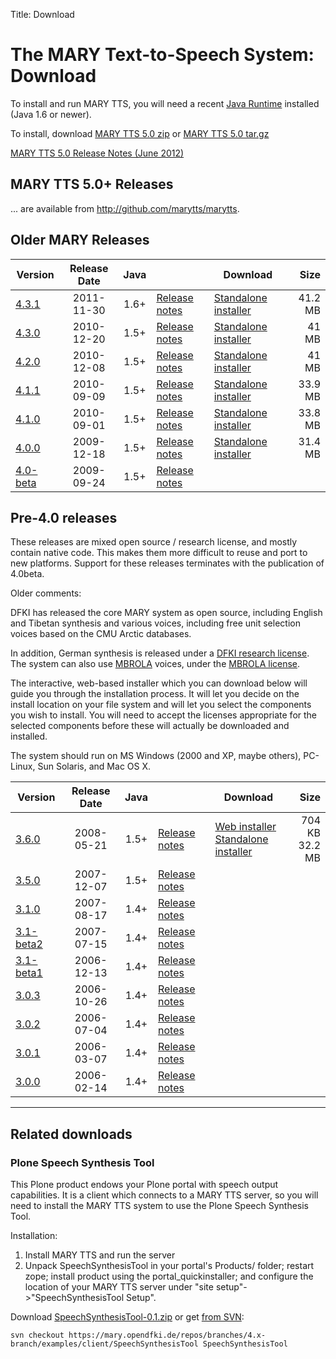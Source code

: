 Title: Download

# The MARY Text-to-Speech System: Download

To install and run MARY TTS, you will need a recent [Java Runtime](http://www.java.com/getjava) installed (Java 1.6 or newer).

To install, download [MARY TTS 5.0 zip](https://github.com/downloads/marytts/marytts/marytts-5.0.zip) or [MARY TTS 5.0 tar.gz](https://github.com/downloads/marytts/marytts/marytts-5.0.tar.gz)

[MARY TTS 5.0 Release Notes (June 2012)](https://github.com/marytts/marytts/wiki/MARY-TTS-5.0)

## MARY TTS 5.0+ Releases

... are available from http://github.com/marytts/marytts.

## Older MARY Releases

| Version | Release Date | Java | | Download | Size |
|---|:---:|:---:|---|---|---:|
| [4.3.1](https://github.com/marytts/marytts/releases/tag/v4.3.1) | 2011-11-30 | 1.6+ | [Release notes](releasenotes-4.3.1.html) | [Standalone installer](http://mary.dfki.de/download/4.3.1/openmary-standalone-install-4.3.1.jar) | 41.2 MB |
| [4.3.0](https://github.com/marytts/marytts/releases/tag/v4.3.0) | 2010-12-20 | 1.5+ | [Release notes](releasenotes-4.3.0.html) | [Standalone installer](http://mary.dfki.de/download/4.3.0/openmary-standalone-install-4.3.0.jar) | 41 MB   |
| [4.2.0](https://github.com/marytts/marytts/releases/tag/v4.2.0) | 2010-12-08 | 1.5+ | [Release notes](releasenotes-4.2.0.html) | [Standalone installer](http://mary.dfki.de/download/4.2.0/openmary-standalone-install-4.2.0.jar) | 41 MB   |
| [4.1.1](https://github.com/marytts/marytts/releases/tag/v4.1.1) | 2010-09-09 | 1.5+ | [Release notes](releasenotes-4.1.1.html) | [Standalone installer](http://mary.dfki.de/download/4.1.1/openmary-standalone-install-4.1.1.jar) | 33.9 MB |
| [4.1.0](https://github.com/marytts/marytts/releases/tag/v4.1.0) | 2010-09-01 | 1.5+ | [Release notes](releasenotes-4.1.0.html) | [Standalone installer](http://mary.dfki.de/download/4.1.0/openmary-standalone-install-4.1.0.jar) | 33.8 MB |
| [4.0.0](https://github.com/marytts/marytts/releases/tag/v4.0.0) | 2009-12-18 | 1.5+ | [Release notes](releasenotes-4.0.0.html) | [Standalone installer](http://mary.dfki.de/download/4.0.0/openmary-standalone-install-4.0.0.jar) | 31.4 MB |
| [4.0-beta](https://github.com/marytts/marytts/releases/tag/v4.0beta) | 2009-09-24 | 1.5+ | [Release notes](releasenotes-4.0-beta.html) | | |

## Pre-4.0 releases

These releases are mixed open source / research license, and mostly contain native code.
This makes them more difficult to reuse and port to new platforms.
Support for these releases terminates with the publication of 4.0beta.

Older comments:

DFKI has released the core MARY system as open source, including English and Tibetan synthesis and various voices, including free unit selection voices based on the CMU Arctic databases.

In addition, German synthesis is released under a [DFKI research license](http://mary.dfki.de/download/DFKI%20MARY%20software%20user%20agreement.html).
The system can also use [MBROLA](http://tcts.fpms.ac.be/synthesis/mbrola.html) voices, under the [MBROLA license](http://mary.dfki.de/download/Mbrola%20software%20user%20agreement.html).

The interactive, web-based installer which you can download below will guide you through the installation process.
It will let you decide on the install location on your file system and will let you select the components you wish to install.
You will need to accept the licenses appropriate for the selected components before these will actually be downloaded and installed.

The system should run on MS Windows (2000 and XP, maybe others), PC-Linux, Sun Solaris, and Mac OS X.

| Version | Release Date | Java | | Download | Size |
|---|:---:|:---:|---|---|---:|
| [3.6.0](https://github.com/marytts/marytts/releases/tag/v3.6.0) | 2008-05-21 | 1.5+ | [Release notes](releasenotes-3.6.0.html) | [Web installer](http://mary.dfki.de/download/mary-install-3.6.0.jar)<br/>[Standalone installer](http://mary.dfki.de/download/mary-standalone-install-3.6.0.jar) | 704 KB<br/>32.2 MB |
| [3.5.0](https://github.com/marytts/marytts/releases/tag/v3.5.0) | 2007-12-07 | 1.5+ | [Release notes](releasenotes-3.5.0.html) | | |
| [3.1.0](https://github.com/marytts/marytts/releases/tag/v3.1.0) | 2007-08-17 | 1.4+ | [Release notes](releasenotes-3.1.0.html) | | |
| [3.1-beta2](https://github.com/marytts/marytts/releases/tag/v3.1beta2) | 2007-07-15 | 1.4+ | [Release notes](releasenotes-3.1-beta2.html) | | |
| [3.1-beta1](https://github.com/marytts/marytts/releases/tag/v3.1beta1) | 2006-12-13 | 1.4+ | [Release notes](releasenotes-3.1-beta1.html) | | |
| [3.0.3](https://github.com/marytts/marytts/releases/tag/v3.0.3) | 2006-10-26 | 1.4+ | [Release notes](releasenotes-3.0.3.html) | | |
| [3.0.2](https://github.com/marytts/marytts/releases/tag/v3.0.2) | 2006-07-04 | 1.4+ | [Release notes](releasenotes-3.0.2.html) | | |
| [3.0.1](https://github.com/marytts/marytts/releases/tag/v3.0.1) | 2006-03-07 | 1.4+ | [Release notes](releasenotes-3.0.1.html) | | |
| [3.0.0](https://github.com/marytts/marytts/releases/tag/v3.0.0) | 2006-02-14 | 1.4+ | [Release notes](releasenotes-3.0.0.html) | | |

--------

## Related downloads

### Plone Speech Synthesis Tool

This Plone product endows your Plone portal with speech output capabilities.
It is a client which connects to a MARY TTS server, so you will need to install the MARY TTS system to use the Plone Speech Synthesis Tool.

Installation:
1. Install MARY TTS and run the server
2. Unpack SpeechSynthesisTool in your portal's Products/ folder;
   restart zope;
   install product using the portal_quickinstaller;
   and configure the location of your MARY TTS server under "site setup"->"SpeechSynthesisTool Setup".

Download [SpeechSynthesisTool-0.1.zip](http://mary.dfki.de/download/SpeechSynthesisTool-0.1.zip) or get [from SVN](http://mary.opendfki.de/browser/branches/4.x-branch/examples/client/SpeechSynthesisTool):

    svn checkout https://mary.opendfki.de/repos/branches/4.x-branch/examples/client/SpeechSynthesisTool SpeechSynthesisTool
